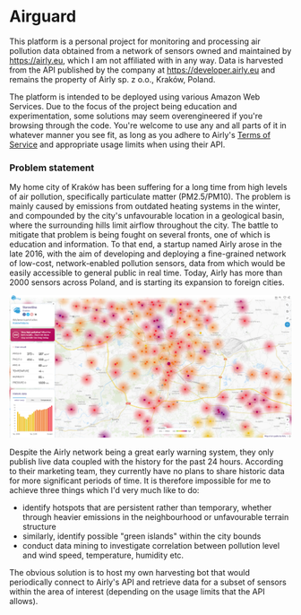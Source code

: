 # Airguard

This platform is a personal project for monitoring and processing air pollution data obtained from
a network of sensors owned and maintained by https://airly.eu, which I am not affiliated with in any way.
Data is harvested from the API published by the company at https://developer.airly.eu and remains
the property of Airly sp. z o.o., Kraków, Poland.

The platform is intended to be deployed using various Amazon Web Services. Due to the focus of the project
being education and experimentation, some solutions may seem overengineered if you're browsing through
the code. You're welcome to use any and all parts of it in whatever manner you see fit, as long as you
adhere to Airly's [Terms of Service](https://airly.eu/docs/tos-en.pdf) and appropriate usage limits
when using their API.

### Problem statement

My home city of Kraków has been suffering for a long time from high levels of air pollution, specifically
particulate matter (PM2.5/PM10). The problem is mainly caused by emissions from outdated heating systems
in the winter, and compounded by the city's unfavourable location in a geological basin, where the surrounding
hills limit airflow throughout the city. The battle to mitigate that problem is being fought on several fronts,
one of which is education and information. To that end, a startup named Airly arose in the late 2016,
with the aim of developing and deploying a fine-grained network of low-cost, network-enabled pollution sensors,
data from which would be easily accessible to general public in real time. Today, Airly has more than 2000 sensors
across Poland, and is starting its expansion to foreign cities.

![Kraków and the surrounding area on a bad winter day](resources/airly-map-krakow.png)

Despite the Airly network being a great early warning system, they only publish live data coupled with
the history for the past 24 hours. According to their marketing team, they currently have no plans to share
historic data for more significant periods of time. It is therefore impossible for me to achieve three things
which I'd very much like to do:

* identify hotspots that are persistent rather than temporary, whether through heavier emissions
in the neighbourhood or unfavourable terrain structure
* similarly, identify possible "green islands" within the city bounds
* conduct data mining to investigate correlation between pollution level and wind speed, temperature, humidity etc.

The obvious solution is to host my own harvesting bot that would periodically connect to Airly's API and retrieve
data for a subset of sensors within the area of interest (depending on the usage limits that the API allows).
